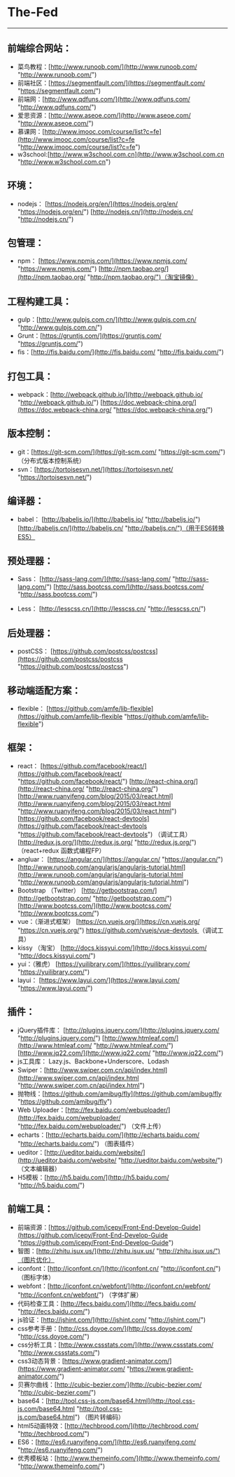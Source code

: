# The-Fed #

----------

## 前端综合网站： ##

- 菜鸟教程：[http://www.runoob.com/](http://www.runoob.com/ "http://www.runoob.com/")
- 前端社区：[https://segmentfault.com/](https://segmentfault.com/ "https://segmentfault.com/")
- 前端网：[http://www.qdfuns.com/](http://www.qdfuns.com/ "http://www.qdfuns.com/")
- 爱思资源：[http://www.aseoe.com/](http://www.aseoe.com/ "http://www.aseoe.com/")
- 慕课网：[http://www.imooc.com/course/list?c=fe](http://www.imooc.com/course/list?c=fe "http://www.imooc.com/course/list?c=fe")
- w3school:[http://www.w3school.com.cn](http://www.w3school.com.cn "http://www.w3school.com.cn")

## 环境： ##
- nodejs： [https://nodejs.org/en/](https://nodejs.org/en/ "https://nodejs.org/en/")  [http://nodejs.cn/](http://nodejs.cn/ "http://nodejs.cn/")

## 包管理： ##
- npm： [https://www.npmjs.com/](https://www.npmjs.com/ "https://www.npmjs.com/") [http://npm.taobao.org/](http://npm.taobao.org/ "http://npm.taobao.org/")（淘宝镜像）

## 工程构建工具： ##
- gulp：[http://www.gulpjs.com.cn/](http://www.gulpjs.com.cn/ "http://www.gulpjs.com.cn/")
- Grunt：[https://gruntjs.com/](https://gruntjs.com/ "https://gruntjs.com/")
- fis：[http://fis.baidu.com/](http://fis.baidu.com/ "http://fis.baidu.com/")

## 打包工具： ##
- webpack：[http://webpack.github.io/](http://webpack.github.io/ "http://webpack.github.io/") [https://doc.webpack-china.org/](https://doc.webpack-china.org/ "https://doc.webpack-china.org/")

## 版本控制： ##
- git：[https://git-scm.com/](https://git-scm.com/ "https://git-scm.com/") （分布式版本控制系统）
- svn：[https://tortoisesvn.net/](https://tortoisesvn.net/ "https://tortoisesvn.net/")

## 编译器： ##
- babel： [http://babeljs.io/](http://babeljs.io/ "http://babeljs.io/") [http://babeljs.cn/](http://babeljs.cn/ "http://babeljs.cn/")（用于ES6转换ES5）

## 预处理器： ##
- Sass：
[http://sass-lang.com/](http://sass-lang.com/ "http://sass-lang.com/")
[http://sass.bootcss.com/](http://sass.bootcss.com/ "http://sass.bootcss.com/")

- Less： 
[http://lesscss.cn/](http://lesscss.cn/ "http://lesscss.cn/")

## 后处理器： ##
- postCSS：
[https://github.com/postcss/postcss](https://github.com/postcss/postcss "https://github.com/postcss/postcss")

## 移动端适配方案： ##
- flexible：
[https://github.com/amfe/lib-flexible](https://github.com/amfe/lib-flexible "https://github.com/amfe/lib-flexible")

## 框架： ##
- react：
[https://github.com/facebook/react/](https://github.com/facebook/react/ "https://github.com/facebook/react/")
[http://react-china.org/](http://react-china.org/ "http://react-china.org/")
[http://www.ruanyifeng.com/blog/2015/03/react.html](http://www.ruanyifeng.com/blog/2015/03/react.html "http://www.ruanyifeng.com/blog/2015/03/react.html")
[https://github.com/facebook/react-devtools](https://github.com/facebook/react-devtools "https://github.com/facebook/react-devtools") （调试工具）
[http://redux.js.org/](http://redux.js.org/ "http://redux.js.org/") （react+redux 函数式编程FP）
- angluar：
[https://angular.cn/](https://angular.cn/ "https://angular.cn/")
[http://www.runoob.com/angularjs/angularjs-tutorial.html](http://www.runoob.com/angularjs/angularjs-tutorial.html "http://www.runoob.com/angularjs/angularjs-tutorial.html")
- Bootstrap （Twitter）
[http://getbootstrap.com/](http://getbootstrap.com/ "http://getbootstrap.com/")
[http://www.bootcss.com/](http://www.bootcss.com/ "http://www.bootcss.com/")
- vue：（渐进式框架）
[https://cn.vuejs.org/](https://cn.vuejs.org/ "https://cn.vuejs.org/")
[https://github.com/vuejs/vue-devtools ](https://github.com/vuejs/vue-devtools  "https://github.com/vuejs/vue-devtools ")（调试工具）
- kissy （淘宝）
[http://docs.kissyui.com/](http://docs.kissyui.com/ "http://docs.kissyui.com/")
- yui：（雅虎）
[https://yuilibrary.com/](https://yuilibrary.com/ "https://yuilibrary.com/")
- layui：
[https://www.layui.com/](https://www.layui.com/ "https://www.layui.com/")

## 插件： ##
- jQuery插件库：
[http://plugins.jquery.com/](http://plugins.jquery.com/ "http://plugins.jquery.com/")
[http://www.htmleaf.com/](http://www.htmleaf.com/ "http://www.htmleaf.com/")
[http://www.jq22.com/](http://www.jq22.com/ "http://www.jq22.com/")
- js工具库： Lazy.js、Backbone+Underscore、Lodash
- Swiper：[http://www.swiper.com.cn/api/index.html](http://www.swiper.com.cn/api/index.html "http://www.swiper.com.cn/api/index.html")
- 抛物线：[https://github.com/amibug/fly](https://github.com/amibug/fly "https://github.com/amibug/fly")
- Web Uploader：[http://fex.baidu.com/webuploader/](http://fex.baidu.com/webuploader/ "http://fex.baidu.com/webuploader/") （文件上传）
- echarts：[http://echarts.baidu.com/](http://echarts.baidu.com/ "http://echarts.baidu.com/") （图表插件）
- ueditor：[http://ueditor.baidu.com/website/](http://ueditor.baidu.com/website/ "http://ueditor.baidu.com/website/") （文本编辑器）
- H5模板：[http://h5.baidu.com/](http://h5.baidu.com/ "http://h5.baidu.com/")

## 前端工具： ##
- 前端资源：[https://github.com/icepy/Front-End-Develop-Guide](https://github.com/icepy/Front-End-Develop-Guide "https://github.com/icepy/Front-End-Develop-Guide")
- 智图：[http://zhitu.isux.us/](http://zhitu.isux.us/ "http://zhitu.isux.us/")（图片优化）
- iconfont：[http://iconfont.cn/](http://iconfont.cn/ "http://iconfont.cn/") （图标字体）
- webfont：[http://iconfont.cn/webfont/](http://iconfont.cn/webfont/ "http://iconfont.cn/webfont/") （字体扩展）
- 代码检查工具：[http://fecs.baidu.com/](http://fecs.baidu.com/ "http://fecs.baidu.com/")
- js验证：[http://jshint.com/](http://jshint.com/ "http://jshint.com/")
- css参考手册：[http://css.doyoe.com/](http://css.doyoe.com/ "http://css.doyoe.com/")
- css分析工具：[http://www.cssstats.com/](http://www.cssstats.com/ "http://www.cssstats.com/")
- css3动态背景：[https://www.gradient-animator.com/](https://www.gradient-animator.com/ "https://www.gradient-animator.com/")
- 贝赛尔曲线：[http://cubic-bezier.com/](http://cubic-bezier.com/ "http://cubic-bezier.com/")
- base64：[http://tool.css-js.com/base64.html](http://tool.css-js.com/base64.html "http://tool.css-js.com/base64.html") （图片转编码）
- html5动画特效：[http://techbrood.com/](http://techbrood.com/ "http://techbrood.com/")
- ES6：[http://es6.ruanyifeng.com/](http://es6.ruanyifeng.com/ "http://es6.ruanyifeng.com/")
- 优秀模板站：[http://www.themeinfo.com/](http://www.themeinfo.com/ "http://www.themeinfo.com/")


